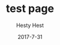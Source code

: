 ---
title: 'test page'
meta:
    id: af716d8bebec4136dcdc46f273bb7b2393930893
    parentId: ""
    language: en
date: '2017-7-31'
author: 'Hesty Hest'
permalink: /test-page/
layout: sectionPage
---